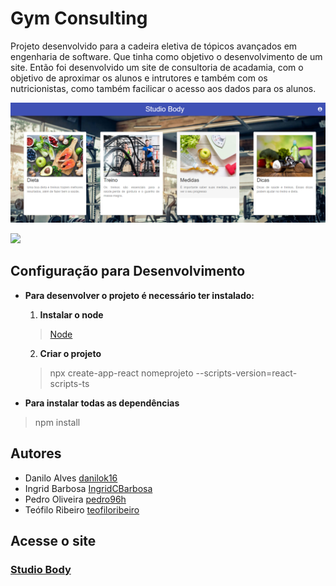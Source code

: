# Gym Consulting

 Projeto desenvolvido para a cadeira eletiva de tópicos avançados em engenharia de software. Que tinha como objetivo o desenvolvimento de um site. 
  Então foi desenvolvido um site de consultoria de acadamia, com o objetivo de aproximar os alunos e intrutores e também com os nutricionistas, como também facilicar o acesso aos dados para os alunos.
  
  ![](/src/images/menu.png)
  
  ![](/src/images/menu2.gif)

## Configuração para Desenvolvimento
 - **Para desenvolver o projeto é necessário ter instalado:**
  
   1. **Instalar o node**
    > [Node](https://nodejs.org/en/)
   2. **Criar o projeto**
    > npx  create-app-react nomeprojeto --scripts-version=react-scripts-ts
  
  - **Para instalar todas as dependências** 
   > npm install

## Autores
 - Danilo Alves         [danilok16](https://github.com/danilok16)
 - Ingrid Barbosa       [IngridCBarbosa](https://github.com/IngridCBarbosa)
 - Pedro Oliveira       [pedro96h](https://github.com/pedro96h) 
 - Teófilo Ribeiro      [teofiloribeiro](https://github.com/teofiloribeiro)
## Acesse o site
### [Studio Body](https://bodystudio.netlify.app/)
